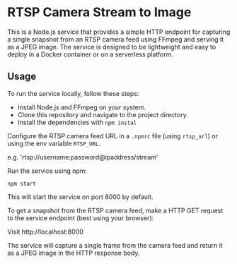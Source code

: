 # RTSP Camera Stream to Image

This is a Node.js service that provides a simple HTTP endpoint for capturing a single snapshot from an RTSP camera feed using FFmpeg and serving it as a JPEG image. The service is designed to be lightweight and easy to deploy in a Docker container or on a serverless platform.

## Usage

To run the service locally, follow these steps:

- Install Node.js and FFmpeg on your system.
- Clone this repository and navigate to the project directory.
- Install the dependencies with `npm instal`

Configure the RTSP camera feed URL in a `.npmrc` file (using `rtsp_url`) or using the env variable `RTSP_URL`.

e.g. 'rtsp://username:password@ipaddress/stream'

Run the service using npm:

```
npm start
```

This will start the service on port 8000 by default.

To get a snapshot from the RTSP camera feed, make a HTTP GET request to the service endpoint (best using your browser):

Visit http://localhost:8000

The service will capture a single frame from the camera feed and return it as a JPEG image in the HTTP response body.
